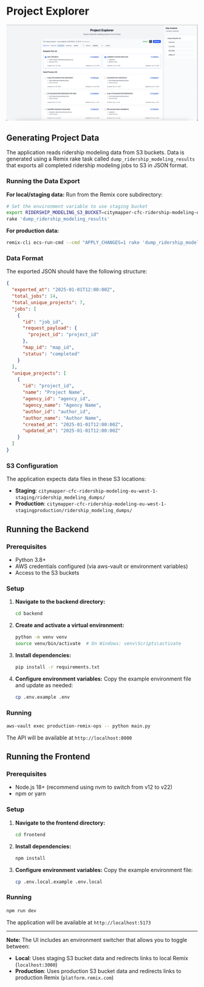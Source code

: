 # Project Explorer

![Project Explorer Screenshot](docs/images/rm-project-explorer.png)

## Generating Project Data

The application reads ridership modeling data from S3 buckets. Data is generated using a Remix rake task called `dump_ridership_modeling_results` that exports all completed ridership modeling jobs to S3 in JSON format.

### Running the Data Export

**For local/staging data:**
Run from the Remix core subdirectory:
```bash
# Set the environment variable to use staging bucket
export RIDERSHIP_MODELING_S3_BUCKET=citymapper-cfc-ridership-modeling-eu-west-1-staging
rake 'dump_ridership_modeling_results'
```

**For production data:**
```bash
remix-cli ecs-run-cmd --cmd "APPLY_CHANGES=1 rake 'dump_ridership_modeling_jobs'" --application=core --environment=production-us --mode existing
```

### Data Format

The exported JSON should have the following structure:

```json
{
  "exported_at": "2025-01-01T12:00:00Z",
  "total_jobs": 14,
  "total_unique_projects": 7,
  "jobs": [
    {
      "id": "job_id",
      "request_payload": {
        "project_id": "project_id"
      },
      "map_id": "map_id",
      "status": "completed"
    }
  ],
  "unique_projects": [
    {
      "id": "project_id",
      "name": "Project Name",
      "agency_id": "agency_id",
      "agency_name": "Agency Name",
      "author_id": "author_id", 
      "author_name": "Author Name",
      "created_at": "2025-01-01T12:00:00Z",
      "updated_at": "2025-01-01T12:00:00Z"
    }
  ]
}
```

### S3 Configuration

The application expects data files in these S3 locations:

- **Staging**: `citymapper-cfc-ridership-modeling-eu-west-1-staging/ridership_modeling_dumps/`
- **Production**: `citymapper-cfc-ridership-modeling-eu-west-1-stagingproduction/ridership_modeling_dumps/`

## Running the Backend

### Prerequisites

- Python 3.8+
- AWS credentials configured (via aws-vault or environment variables)
- Access to the S3 buckets

### Setup

1. **Navigate to the backend directory:**
   ```bash
   cd backend
   ```

2. **Create and activate a virtual environment:**
   ```bash
   python -m venv venv
   source venv/bin/activate  # On Windows: venv\Scripts\activate
   ```

3. **Install dependencies:**
   ```bash
   pip install -r requirements.txt
   ```

4. **Configure environment variables:**
   Copy the example environment file and update as needed:
   ```bash
   cp .env.example .env
   ```

### Running

```bash
aws-vault exec production-remix-ops -- python main.py
```

The API will be available at `http://localhost:8000`

## Running the Frontend

### Prerequisites

- Node.js 18+ (recommend using nvm to switch from v12 to v22)
- npm or yarn

### Setup

1. **Navigate to the frontend directory:**
   ```bash
   cd frontend
   ```

2. **Install dependencies:**
   ```bash
   npm install
   ```

3. **Configure environment variables:**
   Copy the example environment file:
   ```bash
   cp .env.local.example .env.local
   ```

### Running

```bash
npm run dev
```

The application will be available at `http://localhost:5173`

---

**Note:** The UI includes an environment switcher that allows you to toggle between:
- **Local**: Uses staging S3 bucket data and redirects links to local Remix (`localhost:3000`)
- **Production**: Uses production S3 bucket data and redirects links to production Remix (`platform.remix.com`) 